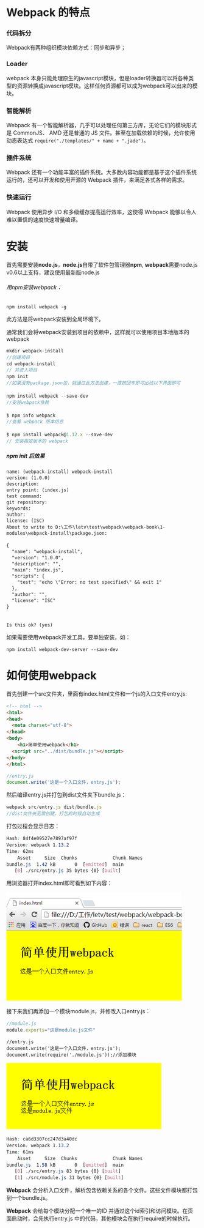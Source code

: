 # Webpack 的特点

### 代码拆分

 Webpack有两种组织模块依赖方式：同步和异步；

### Loader

webpack 本身只能处理原生的javascript模块，但是loader转换器可以将各种类型的资源转换成javascript模块。这样任何资源都可以成为webpack可以出来的模块。

### 智能解析

Webpack 有一个智能解析器，几乎可以处理任何第三方库，无论它们的模块形式是 CommonJS、 AMD 还是普通的 JS 文件。甚至在加载依赖的时候，允许使用动态表达式 `require("./templates/" + name + ".jade")`。

### 插件系统

Webpack 还有一个功能丰富的插件系统。大多数内容功能都是基于这个插件系统运行的，还可以开发和使用开源的 Webpack 插件，来满足各式各样的需求。

### 快速运行

Webpack 使用异步 I/O 和多级缓存提高运行效率，这使得 Webpack 能够以令人难以置信的速度快速增量编译。



# 安装

首先需要安装**node.js**，**node.js**自带了软件包管理器**npm**, **webpack**需要node.js v0.6以上支持，建议使用最新版node.js

###### 用npm安装webpack：

```
npm install webpack -g 
```

此方法是将webpack安装到全局环境下。

通常我们会将webpack安装到项目的依赖中，这样就可以使用项目本地版本的webpack

```javascript
mkdir webpack-install
//创建项目
cd webpack-install
// 并进入项目 
npm init 
//如果没有package.json包，就通过此方法创建，一直按回车即可出线以下界面即可

npm install webpack --save-dev 
//安装webpack依赖

$ npm info webpack
//查看 webpack 版本信息

$ npm install webpack@1.12.x --save-dev
// 安装指定版本的 webpack
```

##### npm init 后效果

```
name: (webpack-install) webpack-install
version: (1.0.0)
description:
entry point: (index.js)
test command:
git repository:
keywords:
author:
license: (ISC)
About to write to D:\工作\letv\test\webpack\webpack-book\1-modules\webpack-install\package.json:

{
  "name": "webpack-install",
  "version": "1.0.0",
  "description": "",
  "main": "index.js",
  "scripts": {
    "test": "echo \"Error: no test specified\" && exit 1"
  },
  "author": "",
  "license": "ISC"
}


Is this ok? (yes) 
```

如果需要使用webpack开发工具，要单独安装，如：

```
npm install webpack-dev-server --save-dev
```



# 如何使用webpack

首先创建一个src文件夹，里面有index.html文件和一个js的入口文件entry.js:

```html
<!-- html -->
<html>
<head>
  <meta charset="utf-8">
</head>
<body>
	<h1>简单使用webpack</h1>
  <script src="../dist/bundle.js"></script>
</body>
</html>
```

```javascript
//entry.js
document.write('这是一个入口文件，entry.js');
```

然后编译entry.js并打包到dist文件夹下bundle.js：

```javascript
webpack src/entry.js dist/bundle.js
//dist文件夹无需创建，打包的时候自动生成
```

打包过程会显示日志：

```css
Hash: 84f4e09527e7897af97f
Version: webpack 1.13.2
Time: 62ms
    Asset     Size  Chunks             Chunk Names
bundle.js  1.42 kB       0  [emitted]  main
   [0] ./src/entry.js 35 bytes {0} [built]
```

用浏览器打开index.html即可看到如下内容：

 ![img1](img\img1.png)





接下来我们再添加一个模块module.js，并修改入口entry.js：

```javascript
//module.js
module.exports="这是module.js文件"
```

```
//entry.js
document.write('这是一个入口文件，entry.js');
document.write(require('./module.js'));//添加模块
```

 ![img2](img/img2.png)

```css
Hash: ca6d3307cc247d3a40dc
Version: webpack 1.13.2
Time: 61ms
    Asset     Size  Chunks             Chunk Names
bundle.js  1.58 kB       0  [emitted]  main
   [0] ./src/entry.js 83 bytes {0} [built]
   [1] ./src/module.js 31 bytes {0} [built]

```

**Webpack** 会分析入口文件，解析包含依赖关系的各个文件。这些文件模块都打包到一个bundle.js。

**Webpack** 会给每个模块分配一个唯一的ID 并通过这个id索引和访问模块。在页面启动时，会先执行entry.js 中的代码，其他模块会在执行require的时候执行。

















































